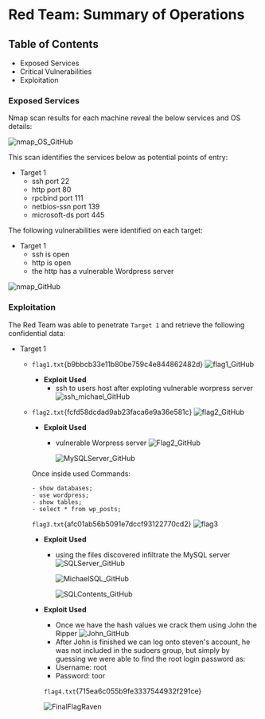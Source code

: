 # Red Team: Summary of Operations

## Table of Contents
- Exposed Services
- Critical Vulnerabilities
- Exploitation

### Exposed Services

Nmap scan results for each machine reveal the below services and OS details:

![nmap_OS_GitHub](https://user-images.githubusercontent.com/96896057/180900970-cde5b2a9-797e-4be8-8f8b-8d4144ed46a1.png)

This scan identifies the services below as potential points of entry:
- Target 1
  - ssh port 22
  - http port 80
  - rpcbind port 111
  - netbios-ssn port 139
  - microsoft-ds port 445


The following vulnerabilities were identified on each target:
- Target 1
  - ssh is open 
  - http is open
  - the http has a vulnerable Wordpress server

![nmap_GitHub](https://user-images.githubusercontent.com/96896057/180901150-349de607-5be8-4917-bdaa-220ea62f1844.jpg)

### Exploitation

The Red Team was able to penetrate `Target 1` and retrieve the following confidential data:
- Target 1
  - `flag1.txt`{b9bbcb33e11b80be759c4e844862482d}
    ![flag1_GitHub](https://user-images.githubusercontent.com/96896057/180901342-66075ffa-1e88-42cf-9166-1c5b888109db.png)
    - **Exploit Used**
      - ssh to users host after exploting vulnerable worpress server
        ![ssh_michael_GitHub](https://user-images.githubusercontent.com/96896057/180901239-6bba5f41-7242-413c-a7d7-3c352ac368be.jpg)

  - `flag2.txt`{fcfd58dcdad9ab23faca6e9a36e581c}
    ![flag2_GitHub](https://user-images.githubusercontent.com/96896057/180901877-b20cc13d-f233-4406-b8e8-7b0fb698572f.png)
    - **Exploit Used**
      - vulnerable Worpress server
    ![Flag2_GitHub](https://user-images.githubusercontent.com/96896057/180901445-deee105a-67b8-460b-b804-2bdd32d45b44.jpg)

         ![MySQLServer_GitHub](https://user-images.githubusercontent.com/96896057/180903525-81afe1ee-4d33-4ccd-9947-013d46d828ca.jpg)

    Once inside used Commands:
    ```
    - show databases;
    - use wordpress;
    - show tables;
    - select * from wp_posts;
    ```
    
    `flag3.txt`{afc01ab56b5091e7dccf93122770cd2}
    ![flag3](https://user-images.githubusercontent.com/96896057/180903358-fefd2ed2-132e-4cf2-a75b-8e286d049e82.png)
    - **Exploit Used**
      - using the files discovered infiltrate the MySQL server
        ![SQLServer_GitHub](https://user-images.githubusercontent.com/96896057/180902015-6bb7e167-829a-4323-9c8e-910bd2dff355.jpg)

        ![MichaelSQL_GitHub](https://user-images.githubusercontent.com/96896057/180902156-83e19599-001d-47e7-9b8a-14b793358a46.jpg)

        ![SQLContents_GitHub](https://user-images.githubusercontent.com/96896057/180902241-c9a80858-db0a-4a66-8007-ca2cda4b889f.jpg)
    - **Exploit Used**
      - Once we have the hash values we crack them using John the Ripper
      ![John_GitHub](https://user-images.githubusercontent.com/96896057/181392772-36f44b53-c955-445e-adc8-5a77fed48129.png)
      - After John is finished we can log onto steven's account, he was not included in the sudoers group, but simply by guessing we were able to find the root login password as:
      - Username: root
      - Password: toor

      `flag4.txt`{715ea6c055b9fe3337544932f291ce}

      ![FinalFlagRaven](https://user-images.githubusercontent.com/96896057/181392857-f4ecb93d-9390-4421-821f-1639548f18f4.png)

